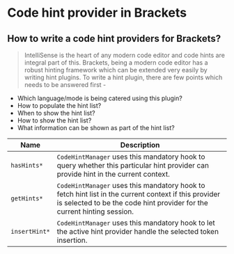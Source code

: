 # Code hint provider in Brackets
## How to write a code hint providers for Brackets?
> IntelliSense is the heart of any modern code editor and code hints are integral part of this. Brackets, being a modern code editor has a robust hinting framework which can be extended very easily by writing hint plugins. To write a hint plugin, there are few points which needs to be answered first - 
* Which language/mode is being catered using this plugin?
* How to populate the hint list?
* When to show the hint list?
* How to show the hint list?
* What information can be shown as part of the hint list?

| Name | Description |
| ---- | ----------- |
| `hasHints*` | `CodeHintManager` uses this mandatory hook to query whether this particular hint provider can provide hint in the current context.|
| `getHints*` | `CodeHintManager` uses this mandatory hook to fetch hint list in the current context if this provider is selected to be the code hint provider for the current hinting session.|
| `insertHint*` | `CodeHintManager` uses this mandatory hook to let the active hint provider handle the selected token insertion.|